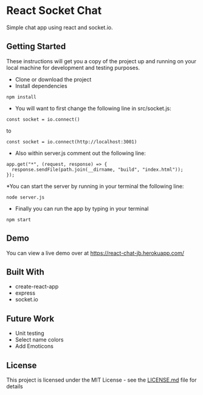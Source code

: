 # React Socket Chat

Simple chat app using react and socket.io.

## Getting Started

These instructions will get you a copy of the project up and running on your local machine for development and testing purposes.

* Clone or download the project
* Install dependencies
```
npm install
```

* You will want to first change the following line in src/socket.js:
```
const socket = io.connect()
```
to 
```
const socket = io.connect(http://localhost:3001)
```

* Also within server.js comment out the following line:
```
app.get("*", (request, response) => {
  response.sendFile(path.join(__dirname, "build", "index.html"));
});
```

*You can start the server by running in your terminal the following line:
```
node server.js
```

* Finally you can run the app by typing in your terminal
```
npm start
```

## Demo

You can view a live demo over at https://react-chat-jb.herokuapp.com/

## Built With

* create-react-app
* express
* socket.io

## Future Work

* Unit testing
* Select name colors
* Add Emoticons

## License

This project is licensed under the MIT License - see the [LICENSE.md](LICENSE.md) file for details
